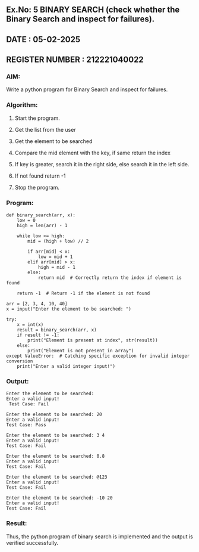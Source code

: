 ## Ex.No: 5 BINARY SEARCH (check whether the Binary Search and inspect for failures).

## DATE : 05-02-2025

## REGISTER NUMBER : 212221040022

### AIM: 
Write a python program for Binary Search and inspect for failures.

### Algorithm:
1. Start the program.

2. Get the list from the user

3. Get the element to be searched

4. Compare the mid element with the key, if same return the index

5. If key is greater, search it in the right side, else search it in the left side.

6. If not found return -1

7. Stop the program. 

### Program:
```
def binary_search(arr, x): 
    low = 0 
    high = len(arr) - 1
    
    while low <= high: 
        mid = (high + low) // 2 
        
        if arr[mid] < x: 
            low = mid + 1 
        elif arr[mid] > x: 
            high = mid - 1 
        else: 
            return mid  # Correctly return the index if element is found
    
    return -1  # Return -1 if the element is not found

arr = [2, 3, 4, 10, 40] 
x = input("Enter the element to be searched: ")

try: 
    x = int(x) 
    result = binary_search(arr, x) 
    if result != -1: 
        print("Element is present at index", str(result)) 
    else: 
        print("Element is not present in array") 
except ValueError:  # Catching specific exception for invalid integer conversion
    print("Enter a valid integer input!")
```












### Output:
```
Enter the element to be searched:
Enter a valid input!
 Test Case: Fail

Enter the element to be searched: 20
Enter a valid input!
Test Case: Pass

Enter the element to be searched: 3 4
Enter a valid input!
Test Case: Fail

Enter the element to be searched: 0.8
Enter a valid input!
Test Case: Fail

Enter the element to be searched: @123
Enter a valid input!
Test Case: Fail

Enter the element to be searched: -10 20
Enter a valid input!
Test Case: Fail
```




### Result:
Thus, the python program of binary search is implemented and the output is verified successfully.

